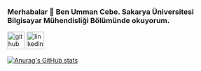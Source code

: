 ### Merhabalar 👋 Ben Umman Cebe. Sakarya Üniversitesi Bilgisayar Mühendisliği Bölümünde okuyorum.



[<img src='https://cdn.jsdelivr.net/npm/simple-icons@3.0.1/icons/github.svg' alt='github' height='40'>](https://github.com/UmmanCebe)  [<img src='https://cdn.jsdelivr.net/npm/simple-icons@3.0.1/icons/linkedin.svg' alt='linkedin' height='40'>](https://www.linkedin.com/in/ummancebe/)  



[![Anurag's GitHub stats](https://github-readme-stats.vercel.app/api?username=UmmanCebe)](https://github.com/anuraghazra/github-readme-stats)
